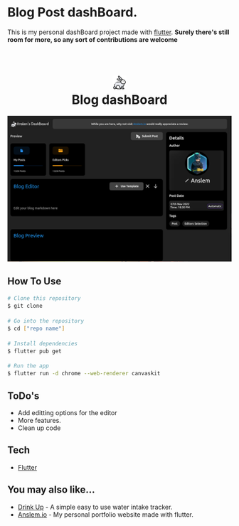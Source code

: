 # Blog Post dashBoard.

This is my personal dashBoard project made with [flutter](https://flutter.dev).
**Surely there's still room for more, so any sort of contributions are welcome**

<h1 align="center">
  <br>
  <img src="./assets/images/rabbit.png" width="30"/>
  <br>
  Blog dashBoard
  <br>
</h1>

<img src="./preview/Screenshot 2022-11-07 183134.png"/>

## How To Use

```bash
# Clone this repository
$ git clone

# Go into the repository
$ cd ["repo name"]

# Install dependencies
$ flutter pub get

# Run the app
$ flutter run -d chrome --web-renderer canvaskit
```

## ToDo's

- Add editting options for the editor
- More features.
- Clean up code

## Tech

- [Flutter](http://flutter.dev/)

## You may also like...

- [Drink Up](https://github.com/amitmerchant1990/pomolectron) - A simple easy to use water intake tracker.
- [Anslem.io](https://github.com/amitmerchant1990/correo) - My personal portfolio website made with flutter.
